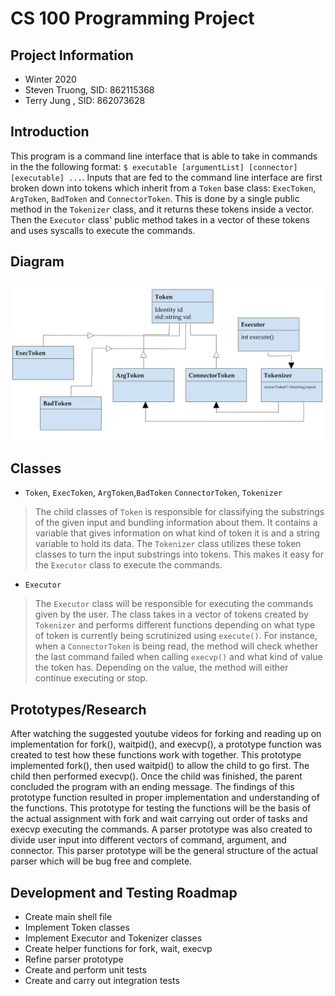 # CS 100 Programming Project

## Project Information
* Winter 2020
* Steven Truong, SID: 862115368
* Terry Jung   , SID: 862073628

## Introduction
This program is a command line interface that is able to take in commands in the the following format:
`$ executable [argumentList] [connector] [executable] ...`. Inputs that are fed to the command line interface are first broken down into  tokens which inherit from a `Token` base class: `ExecToken`, `ArgToken`, `BadToken` and `ConnectorToken`. This is done by a single public method in the `Tokenizer` class, and it returns these tokens inside a vector. Then the `Executor` class' public method takes in a vector of these tokens and uses syscalls to execute the commands.


## Diagram
![GitHub Logo](/images/omt.png)

## Classes
* `Token`, `ExecToken`, `ArgToken`,`BadToken` `ConnectorToken`, `Tokenizer`
> The child classes of `Token` is responsible for classifying the substrings of the given input and bundling information about them. It contains a variable that gives information on what kind of token it is and a string variable to hold its data. The `Tokenizer` class utilizes these token classes to turn the input substrings into tokens. This makes it easy for the `Executor` class to execute the commands.

* `Executor`
> The `Executor` class will be responsible for executing the commands given by the user. The class takes in a vector of tokens created by `Tokenizer` and performs different functions depending on what type of token is currently being scrutinized using `execute()`. For instance, when a `ConnectorToken` is being read, the method will check whether the last command failed when calling `execvp()` and what kind of value the token has. Depending on the value, the method will either continue executing or stop.

## Prototypes/Research
After watching the suggested youtube videos for forking and reading up on implementation for fork(), waitpid(), and execvp(), a prototype function was created to test how these functions work with together. This prototype implemented fork(), then used waitpid() to allow the child to go first. The child then performed execvp(). Once the child was finished, the parent concluded the program with an ending message. The findings of this prototype function resulted in proper implementation and understanding of the functions. This prototype for testing the functions will be the basis of the actual assignment with fork and wait carrying out order of tasks and execvp executing the commands. A parser prototype was also created to divide user input into different vectors of command, argument, and connector. This parser prototype will be the general structure of the actual parser which will be bug free and complete. 
## Development and Testing Roadmap
* Create main shell file
* Implement Token classes
* Implement Executor and Tokenizer classes
* Create helper functions for fork, wait, execvp
* Refine parser prototype
* Create and perform unit tests
* Create and carry out integration tests
